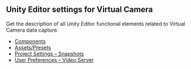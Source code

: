 ## Unity Editor settings for Virtual Camera

Get the description of all Unity Editor functional elements related to Virtual Camera data capture.

* [Components](virtual-camera-components.md)
* [Assets/Presets](virtual-camera-presets.md)
* [Project Settings – Snapshots](ref-project-settings-snapshots.md)
* [User Preferences – Video Server](ref-user-preferences-video-server.md)      
